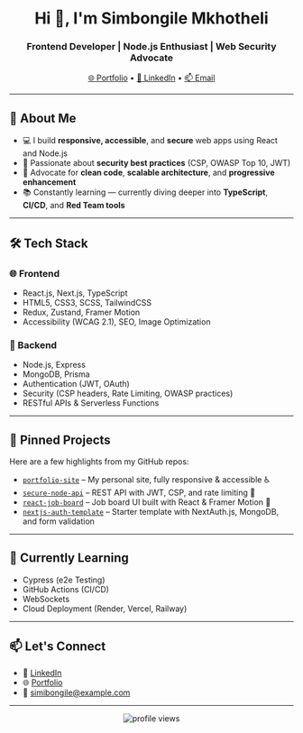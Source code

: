 <h1 align="center">Hi 👋, I'm Simbongile Mkhotheli</h1>
<h3 align="center">Frontend Developer | Node.js Enthusiast | Web Security Advocate</h3>

<p align="center">
  <a href="https://simbongile-mkoteli.vercel.app" target="_blank">🌐 Portfolio</a> • 
  <a href="https://www.linkedin.com/in/simbongile-mkhotheli" target="_blank">💼 LinkedIn</a> • 
  <a href="mailto:simbongile@example.com">📫 Email</a>
</p>

---

## 🚀 About Me

- 💻 I build **responsive, accessible**, and **secure** web apps using React and Node.js
- 🔐 Passionate about **security best practices** (CSP, OWASP Top 10, JWT)
- 🧩 Advocate for **clean code**, **scalable architecture**, and **progressive enhancement**
- 📚 Constantly learning — currently diving deeper into **TypeScript**, **CI/CD**, and **Red Team tools**

---

## 🛠️ Tech Stack

### 🌐 Frontend
- React.js, Next.js, TypeScript
- HTML5, CSS3, SCSS, TailwindCSS
- Redux, Zustand, Framer Motion
- Accessibility (WCAG 2.1), SEO, Image Optimization

### 🔧 Backend
- Node.js, Express
- MongoDB, Prisma
- Authentication (JWT, OAuth)
- Security (CSP headers, Rate Limiting, OWASP practices)
- RESTful APIs & Serverless Functions

---

## 📌 Pinned Projects

Here are a few highlights from my GitHub repos:

- [`portfolio-site`](https://github.com/simbongile-mkhotheli/portfolio-site) – My personal site, fully responsive & accessible ♿  
- [`secure-node-api`](https://github.com/simbongile-mkhotheli/secure-node-api) – REST API with JWT, CSP, and rate limiting 🔐  
- [`react-job-board`](https://github.com/simbongile-mkhotheli/react-job-board) – Job board UI built with React & Framer Motion 💼  
- [`nextjs-auth-template`](https://github.com/simbongile-mkhotheli/nextjs-auth-template) – Starter template with NextAuth.js, MongoDB, and form validation

---

## 🧠 Currently Learning

- Cypress (e2e Testing)  
- GitHub Actions (CI/CD)  
- WebSockets  
- Cloud Deployment (Render, Vercel, Railway)

---

## 📫 Let's Connect

- 💼 [LinkedIn](https://www.linkedin.com/in/simbongile-mkhotheli)  
- 🌐 [Portfolio](https://simbongile-mkoteli.vercel.app)  
- 📧 simibongile@example.com  

---

<p align="center">
  <img src="https://komarev.com/ghpvc/?username=simbongile-mkhotheli&label=Profile%20views&color=0e75b6&style=flat" alt="profile views" />
</p>
